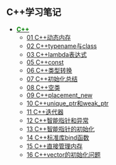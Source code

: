 ## C++学习笔记

- **[<font color=#008000>C++</font>]()**
    - [01 C++动态内存]()
    - [02 C++typename与class]()
    - [03 C++lambda表达式]()
    - [05 C++const]()
    - [06 C++类型转换]()
    - [07 C++初始化总结]()
    - [08 C++空类]()
    - [09 C++placement_new]()
    - [10 C++unique_ptr和weak_ptr]()
    - [11 C++迭代器]()
    - [12 C++智能指针和异常]()
    - [13 C++智能指针的初始化]()
    - [14 C++标准库bind函数]()
    - [15 C++直接管理内存]()
    - [16 C++vector的初始化问题]()